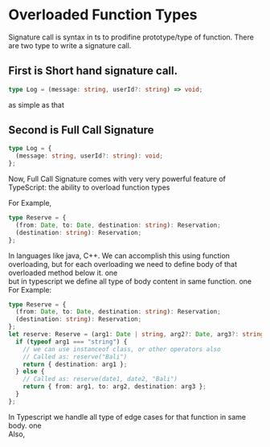 # Overloaded Function Types

Signature call is syntax in ts to prodifine prototype/type of function. There are two type to write a signature call.

## First is Short hand signature call.

```typescript
type Log = (message: string, userId?: string) => void;
```

as simple as that

## Second is Full Call Signature

```typescript
type Log = {
  (message: string, userId?: string): void;
};
```

Now, Full Call Signature comes with very very powerful feature of TypeScript: the ability to overload function types

For Example,

```typescript
type Reserve = {
  (from: Date, to: Date, destination: string): Reservation;
  (destination: string): Reservation;
};
```

In languages like java, C++. We can accomplish this using function overloading, but for each overloading we need to define body of that overloaded method below it. one\
but in typescript we define all type of body content in same function. one\
For Example:

```typescript
type Reserve = {
  (from: Date, to: Date, destination: string): Reservation;
  (destination: string): Reservation;
};
let reserve: Reserve = (arg1: Date | string, arg2?: Date, arg3?: string) => {
  if (typeof arg1 === "string") {
    // we can use instanceof class, or other operators also
    // Called as: reserve("Bali")
    return { destination: arg1 };
  } else {
    // Called as: reserve(date1, date2, "Bali")
    return { from: arg1, to: arg2, destination: arg3 };
  }
};
```

In Typescript we handle all type of edge cases for that function in same body. one\
Also,
